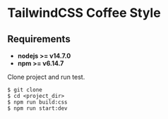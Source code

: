 # TailwindCSS Coffee Style

## Requirements

- **nodejs >= v14.7.0**
- **npm >= v6.14.7**

Clone project and run test.

```
$ git clone
$ cd <project_dir>
$ npm run build:css
$ npm run start:dev
```

